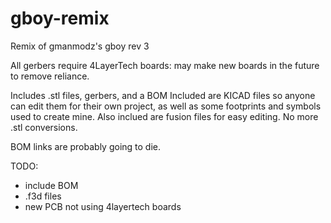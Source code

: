 # gboy-remix
Remix of gmanmodz's gboy rev 3

All gerbers require 4LayerTech boards: may make new boards in the future to remove reliance.

Includes .stl files, gerbers, and a BOM
Included are KICAD files so anyone can edit them for their own project, as well as some footprints and symbols used to create mine.
Also inclued are fusion files for easy editing. No more .stl conversions.

BOM links are probably going to die.

TODO:
- include BOM
- .f3d files
- new PCB not using 4layertech boards
